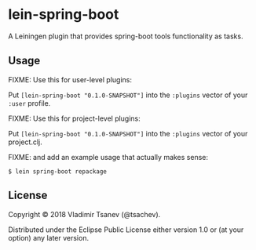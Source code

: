 # lein-spring-boot

A Leiningen plugin that provides spring-boot tools functionality as tasks.

## Usage

FIXME: Use this for user-level plugins:

Put `[lein-spring-boot "0.1.0-SNAPSHOT"]` into the `:plugins` vector of your `:user`
profile.

FIXME: Use this for project-level plugins:

Put `[lein-spring-boot "0.1.0-SNAPSHOT"]` into the `:plugins` vector of your project.clj.

FIXME: and add an example usage that actually makes sense:

    $ lein spring-boot repackage

## License

Copyright © 2018 Vladimir Tsanev (@tsachev).

Distributed under the Eclipse Public License either version 1.0 or (at
your option) any later version.
